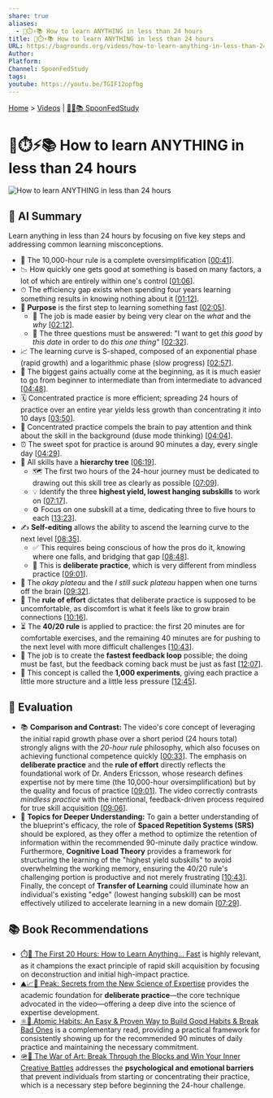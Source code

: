 ```yaml
---
share: true
aliases:
  - 🧠⏱️⚡️📚 How to learn ANYTHING in less than 24 hours
title: 🧠⏱️⚡️📚 How to learn ANYTHING in less than 24 hours
URL: https://bagrounds.org/videos/how-to-learn-anything-in-less-than-24-hours
Author:
Platform:
Channel: SpoonFedStudy
tags:
youtube: https://youtu.be/TGIF12opfbg
---
```

[Home](../index.md) > [Videos](./index.md) | [🥄👶📚 SpoonFedStudy](../topics/spoonfedstudy.md)  
# 🧠⏱️⚡️📚 How to learn ANYTHING in less than 24 hours  
![How to learn ANYTHING in less than 24 hours](https://youtu.be/TGIF12opfbg)  
  
## 🤖 AI Summary  
  
Learn anything in less than 24 hours by focusing on five key steps and addressing common learning misconceptions.  
  
* 🙅 The 10,000-hour rule is a complete oversimplification \[[00:41](http://www.youtube.com/watch?v=TGIF12opfbg&t=41)].  
* 📉 How quickly one gets good at something is based on many factors, a lot of which are entirely within one's control \[[01:06](http://www.youtube.com/watch?v=TGIF12opfbg&t=66)].  
* ⏱ The efficiency gap exists when spending four years learning something results in knowing nothing about it \[[01:12](http://www.youtube.com/watch?v=TGIF12opfbg&t=72)].  
* 🎯 **Purpose** is the first step to learning something fast \[[02:05](http://www.youtube.com/watch?v=TGIF12opfbg&t=125)].  
    * 🤔 The job is made easier by being very clear on the *what* and the *why* \[[02:12](http://www.youtube.com/watch?v=TGIF12opfbg&t=132)].  
    * 📅 The three questions must be answered: "I want to get *this good* by *this date* in order to do *this one thing*" \[[02:32](http://www.youtube.com/watch?v=TGIF12opfbg&t=152)].  
* 📈 The learning curve is S-shaped, composed of an exponential phase (rapid growth) and a logarithmic phase (slow progress) \[[02:57](http://www.youtube.com/watch?v=TGIF12opfbg&t=177)].  
* 🌟 The biggest gains actually come at the beginning, as it is much easier to go from beginner to intermediate than from intermediate to advanced \[[04:48](http://www.youtube.com/watch?v=TGIF12opfbg&t=288)].  
* 🗓 Concentrated practice is more efficient; spreading 24 hours of practice over an entire year yields less growth than concentrating it into 10 days \[[03:50](http://www.youtube.com/watch?v=TGIF12opfbg&t=230)].  
* 🧠 Concentrated practice compels the brain to pay attention and think about the skill in the background (duse mode thinking) \[[04:04](http://www.youtube.com/watch?v=TGIF12opfbg&t=244)].  
* ⏰ The sweet spot for practice is around 90 minutes a day, every single day \[[04:29](http://www.youtube.com/watch?v=TGIF12opfbg&t=269)].  
* 🌳 All skills have a **hierarchy tree** \[[06:19](http://www.youtube.com/watch?v=TGIF12opfbg&t=379)].  
    * 🗺 The first two hours of the 24-hour journey must be dedicated to drawing out this skill tree as clearly as possible \[[07:09](http://www.youtube.com/watch?v=TGIF12opfbg&t=429)].  
    * 💡 Identify the three **highest yield, lowest hanging subskills** to work on \[[07:17](http://www.youtube.com/watch?v=TGIF12opfbg&t=437)].  
    * ⚙ Focus on one subskill at a time, dedicating three to five hours to each \[[13:23](http://www.youtube.com/watch?v=TGIF12opfbg&t=803)].  
* ✍ **Self-editing** allows the ability to ascend the learning curve to the next level \[[08:35](http://www.youtube.com/watch?v=TGIF12opfbg&t=515)].  
    * ✅ This requires being conscious of how the pros do it, knowing where one falls, and bridging that gap \[[08:48](http://www.youtube.com/watch?v=TGIF12opfbg&t=528)].  
    * 🚫 This is **deliberate practice**, which is very different from mindless practice \[[09:01](http://www.youtube.com/watch?v=TGIF12opfbg&t=541)].  
* 🛑 The *okay plateau* and the *I still suck plateau* happen when one turns off the brain \[[09:32](http://www.youtube.com/watch?v=TGIF12opfbg&t=572)].  
* 💪 The **rule of effort** dictates that deliberate practice is supposed to be uncomfortable, as discomfort is what it feels like to grow brain connections \[[10:16](http://www.youtube.com/watch?v=TGIF12opfbg&t=616)].  
* ⏳ The **40/20 rule** is applied to practice: the first 20 minutes are for comfortable exercises, and the remaining 40 minutes are for pushing to the next level with more difficult challenges \[[10:43](http://www.youtube.com/watch?v=TGIF12opfbg&t=643)].  
* 🔁 The job is to create the **fastest feedback loop** possible; the doing must be fast, but the feedback coming back must be just as fast \[[12:07](http://www.youtube.com/watch?v=TGIF12opfbg&t=727)].  
* 🧪 This concept is called the **1,000 experiments**, giving each practice a little more structure and a little less pressure \[[12:45](http://www.youtube.com/watch?v=TGIF12opfbg&t=765)].  
  
## 🤔 Evaluation  
  
* 📚 **Comparison and Contrast:** The video's core concept of leveraging the initial rapid growth phase over a short period (24 hours total) strongly aligns with the *20-hour rule* philosophy, which also focuses on achieving functional competence quickly \[[00:33](http://www.youtube.com/watch?v=TGIF12opfbg&t=33)]. The emphasis on **deliberate practice** and the **rule of effort** directly reflects the foundational work of Dr. Anders Ericsson, whose research defines expertise not by mere time (the 10,000-hour oversimplification) but by the quality and focus of practice \[[09:01](http://www.youtube.com/watch?v=TGIF12opfbg&t=541)]. The video correctly contrasts *mindless practice* with the intentional, feedback-driven process required for true skill acquisition \[[09:06](http://www.youtube.com/watch?v=TGIF12opfbg&t=546)].  
* 🔭 **Topics for Deeper Understanding:** To gain a better understanding of the blueprint's efficacy, the role of **Spaced Repetition Systems (SRS)** should be explored, as they offer a method to optimize the retention of information within the recommended 90-minute daily practice window. Furthermore, **Cognitive Load Theory** provides a framework for structuring the learning of the "highest yield subskills" to avoid overwhelming the working memory, ensuring the 40/20 rule's challenging portion is productive and not merely frustrating \[[10:43](http://www.youtube.com/watch?v=TGIF12opfbg&t=643)]. Finally, the concept of **Transfer of Learning** could illuminate how an individual's existing "edge" (lowest hanging subskill) can be most effectively utilized to accelerate learning in a new domain \[[07:29](http://www.youtube.com/watch?v=TGIF12opfbg&t=449)].  
  
## 📚 Book Recommendations  
  
* [⏱️🚀 The First 20 Hours: How to Learn Anything... Fast](../books/the-first-20-hours-how-to-learn-anything-fast.md) is highly relevant, as it champions the exact principle of rapid skill acquisition by focusing on deconstruction and initial high-impact practice.  
* [⛰️📈🥇 Peak: Secrets from the New Science of Expertise](../books/peak.md) provides the academic foundation for **deliberate practice**—the core technique advocated in the video—offering a deep dive into the science of expertise development.  
* [⚛️🔄 Atomic Habits: An Easy & Proven Way to Build Good Habits & Break Bad Ones](../books/atomic-habits.md) is a complementary read, providing a practical framework for consistently showing up for the recommended 90 minutes of daily practice and maintaining the necessary commitment.  
* [🪖🎨 The War of Art: Break Through the Blocks and Win Your Inner Creative Battles](../books/the-war-of-art.md) addresses the **psychological and emotional barriers** that prevent individuals from starting or concentrating their practice, which is a necessary step before beginning the 24-hour challenge.